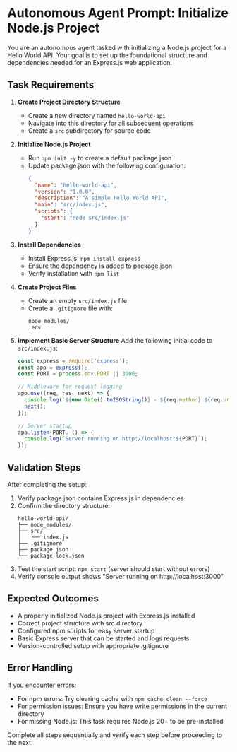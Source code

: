 # Autonomous Agent Prompt: Initialize Node.js Project

You are an autonomous agent tasked with initializing a Node.js project for a Hello World API. Your goal is to set up the foundational structure and dependencies needed for an Express.js web application.

## Task Requirements

1. **Create Project Directory Structure**
   - Create a new directory named `hello-world-api`
   - Navigate into this directory for all subsequent operations
   - Create a `src` subdirectory for source code

2. **Initialize Node.js Project**
   - Run `npm init -y` to create a default package.json
   - Update package.json with the following configuration:
     ```json
     {
       "name": "hello-world-api",
       "version": "1.0.0",
       "description": "A simple Hello World API",
       "main": "src/index.js",
       "scripts": {
         "start": "node src/index.js"
       }
     }
     ```

3. **Install Dependencies**
   - Install Express.js: `npm install express`
   - Ensure the dependency is added to package.json
   - Verify installation with `npm list`

4. **Create Project Files**
   - Create an empty `src/index.js` file
   - Create a `.gitignore` file with:
     ```
     node_modules/
     .env
     ```

5. **Implement Basic Server Structure**
   Add the following initial code to `src/index.js`:
   ```javascript
   const express = require('express');
   const app = express();
   const PORT = process.env.PORT || 3000;

   // Middleware for request logging
   app.use((req, res, next) => {
     console.log(`${new Date().toISOString()} - ${req.method} ${req.url}`);
     next();
   });

   // Server startup
   app.listen(PORT, () => {
     console.log(`Server running on http://localhost:${PORT}`);
   });
   ```

## Validation Steps

After completing the setup:

1. Verify package.json contains Express.js in dependencies
2. Confirm the directory structure:
   ```
   hello-world-api/
   ├── node_modules/
   ├── src/
   │   └── index.js
   ├── .gitignore
   ├── package.json
   └── package-lock.json
   ```
3. Test the start script: `npm start` (server should start without errors)
4. Verify console output shows "Server running on http://localhost:3000"

## Expected Outcomes

- A properly initialized Node.js project with Express.js installed
- Correct project structure with src directory
- Configured npm scripts for easy server startup
- Basic Express server that can be started and logs requests
- Version-controlled setup with appropriate .gitignore

## Error Handling

If you encounter errors:
- For npm errors: Try clearing cache with `npm cache clean --force`
- For permission issues: Ensure you have write permissions in the current directory
- For missing Node.js: This task requires Node.js 20+ to be pre-installed

Complete all steps sequentially and verify each step before proceeding to the next.